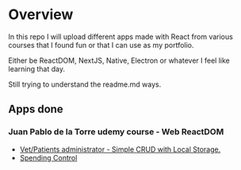 # Overview

In this repo I will upload different apps made with React from various courses that I found fun or that I can use as my portfolio.

Either be ReactDOM, NextJS, Native, Electron or whatever I feel like learning that day.

Still trying to understand the readme.md ways.

## Apps done

### Juan Pablo de la Torre udemy course - Web ReactDOM

- [Vet/Patients administrator - Simple CRUD with Local Storage.](admin-pacientes-4e8f0c.netlify.app)
- [Spending Control](https://control-gastos-310ecb.netlify.app)

